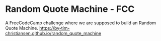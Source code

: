 Random Quote Machine   - FCC
========

A FreeCodeCamp challenge where we are supposed to build an Random Quote Machine.
https://by-tim-christiansen.github.io/random_quote_machine
